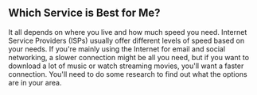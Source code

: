 ## Which Service is Best for Me?

It all depends on where you live and how much speed you need. Internet
Service Providers (ISPs) usually offer different levels of speed based
on your needs. If you're mainly using the Internet for email and social
networking, a slower connection might be all you need, but if you want
to download a lot of music or watch streaming movies, you'll want a
faster connection. You'll need to do some research to find out what the
options are in your area.

